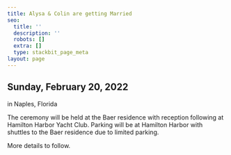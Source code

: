 ```yaml
---
title: Alysa & Colin are getting Married
seo:
  title: ''
  description: ''
  robots: []
  extra: []
  type: stackbit_page_meta
layout: page
---
```

## Sunday, February 20, 2022

in Naples, Florida

The ceremony will be held at the Baer residence with reception following at Hamilton Harbor Yacht Club.  Parking will be at Hamilton Harbor with shuttles to the Baer residence due to limited parking. 

More details to follow.
